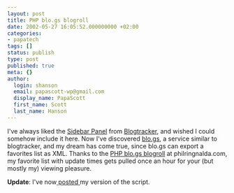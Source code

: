 ```yaml
---
layout: post
title: PHP blo.gs blogroll
date: 2002-05-27 16:05:52.000000000 +02:00
categories:
- papatech
tags: []
status: publish
type: post
published: true
meta: {}
author:
  login: shanson
  email: papascott-wp@gmail.com
  display_name: PapaScott
  first_name: Scott
  last_name: Hanson
---
```

<p>I've always liked the  <a href="http://www.dansanderson.com/blogtracker/spane.php?open=1">Sidebar Panel</a> from <a href="http://www.dansanderson.com/blogtracker">Blogtracker</a>, and wished I could somehow include it here.  Now I've discovered <a href="http://blo.gs">blo.gs</a>, a service similar to blogtracker, and my dream has come true, since blo.gs can export a favorites list as XML. Thanks to the <a href="http://philringnalda.com/phpblogroll/">PHP blo.gs blogroll</a> at philringnalda.com, my favorite list with update times gets pulled once an hour for your (but mostly my) viewing pleasure. </p>
<p><b>Update</b>:  I've now<a href="/examples/blogroll-ps.phps"> posted </a>my version of the script.</p>
